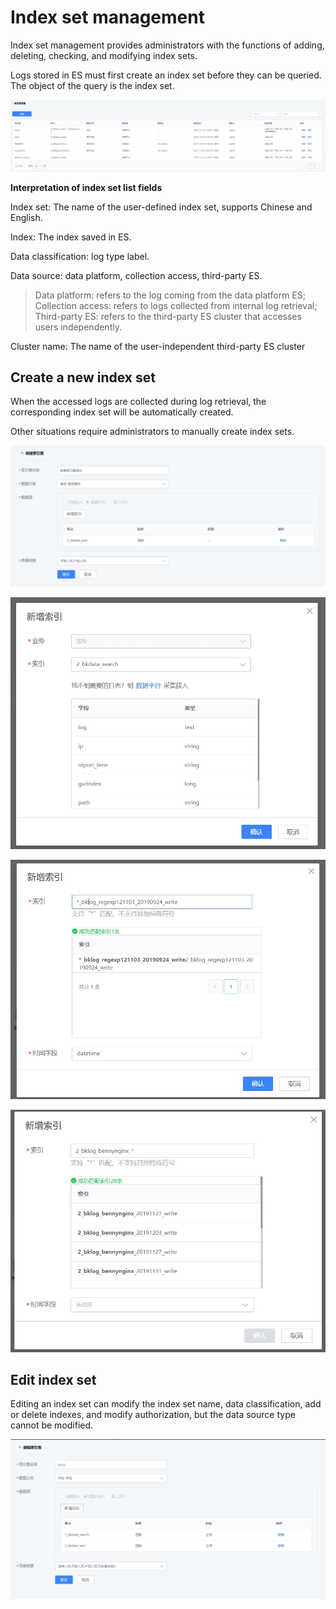 # Index set management

Index set management provides administrators with the functions of adding, deleting, checking, and modifying index sets.

Logs stored in ES must first create an index set before they can be queried. The object of the query is the index set.

![-w2020](media/2019-12-12-11-03-07.jpg)

**Interpretation of index set list fields**

Index set: The name of the user-defined index set, supports Chinese and English.

Index: The index saved in ES.

Data classification: log type label.

Data source: data platform, collection access, third-party ES.

> Data platform: refers to the log coming from the data platform ES;
> Collection access: refers to logs collected from internal log retrieval;
> Third-party ES: refers to the third-party ES cluster that accesses users independently.

Cluster name: The name of the user-independent third-party ES cluster

## Create a new index set

When the accessed logs are collected during log retrieval, the corresponding index set will be automatically created.

Other situations require administrators to manually create index sets.

![-w2020](media/2019-12-13-10-29-12.jpg)

![-w2020](media/2019-12-13-10-29-37.jpg)

![-w2020](media/2019-12-13-10-14-41.jpg)

![-w2020](media/2019-12-13-10-16-53.jpg)

## Edit index set

Editing an index set can modify the index set name, data classification, add or delete indexes, and modify authorization, but the data source type cannot be modified.

![-w2020](media/2019-12-13-10-31-15.jpg)